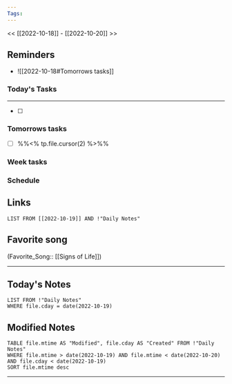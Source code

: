 ```yaml
---
Tags:
---
```

<< [[2022-10-18]] - [[2022-10-20]] >>
## Reminders
- ![[2022-10-18#Tomorrows tasks]]
### Today's Tasks
---
- [ ] 



### Tomorrows tasks
- [ ] %%<% tp.file.cursor(2) %>%%
### Week tasks
### Schedule

## Links
```dataview
LIST FROM [[2022-10-19]] AND !"Daily Notes"
```
## Favorite song
(Favorite_Song:: [[Signs of Life]])
___
## Today's Notes
```dataview
LIST FROM !"Daily Notes"
WHERE file.cday = date(2022-10-19)
```
## Modified Notes
```dataview
TABLE file.mtime AS "Modified", file.cday AS "Created" FROM !"Daily Notes" 
WHERE file.mtime > date(2022-10-19) AND file.mtime < date(2022-10-20) AND file.cday < date(2022-10-19)
SORT file.mtime desc
```
___
